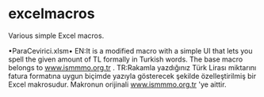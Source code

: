 # excelmacros
Various simple Excel macros.

•ParaCevirici.xlsm•
EN:It is a modified macro with a simple UI that lets you spell the given amount of TL formally in Turkish words. The base macro belongs to www.ismmmo.org.tr .
TR:Rakamla yazdığınız Türk Lirası miktarını fatura formatına uygun biçimde yazıyla gösterecek şekilde özelleştirilmiş bir Excel makrosudur. Makronun orijinali www.ismmmo.org.tr 'ye aittir.
